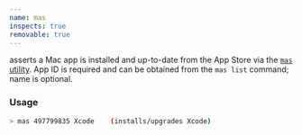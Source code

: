 ```yaml
---
name: mas
inspects: true
removable: true
---
```

asserts a Mac app is installed and up-to-date from the App Store via the [`mas` utility](https://github.com/argon/mas). App ID is required and can be obtained from the `mas list` command; name is optional.

### Usage

```bash
> mas 497799835 Xcode    (installs/upgrades Xcode)
```
